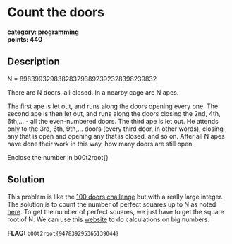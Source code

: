 # Count the doors
**category: programming**  
**points: 440**

## Description
N = 898399329838283293892392328398239832

There are N doors, all closed. In a nearby cage are N apes.

The first ape is let out, and runs along the doors opening every one. The second ape is then let out, and runs along the doors closing the 2nd, 4th, 6th,… - all the even-numbered doors. The third ape is let out. He attends only to the 3rd, 6th, 9th,… doors (every third door, in other words), closing any that is open and opening any that is closed, and so on. After all N apes have done their work in this way, how many doors are still open.

Enclose the number in b00t2root{}

## Solution
This problem is like the [100 doors challenge](https://rosettacode.org/wiki/100_doors) but with a really large integer. The solution is to count the number of perfect squares up to N as noted [here](https://rosettacode.org/wiki/Talk:100_doors). To get the number of perfect squares, we just have to get the square root of N. We can use this [website](https://www.calculator.net/big-number-calculator.html) to do calculations on big numbers.

**FLAG:** `b00t2root{947839295365139044}`

